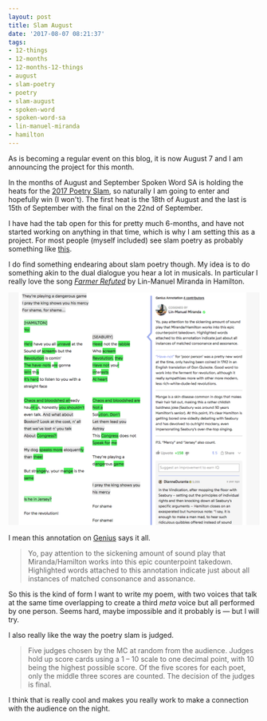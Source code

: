 ```yaml
---
layout: post
title: Slam August
date: '2017-08-07 08:21:37'
tags:
- 12-things
- 12-months
- 12-months-12-things
- august
- slam-poetry
- poetry
- slam-august
- spoken-word
- spoken-word-sa
- lin-manuel-miranda
- hamilton
---
```


As is becoming a regular event on this blog, it is now August 7 and I am announcing the project for this month. 

In the months of August and September Spoken Word SA is holding the heats for the [2017 Poetry Slam](http://spokenwordsa.com.au/poetry-slam-2017-dates-and-venues/), so naturally I am going to enter and hopefully win (I won't). The first heat is the 18th of August and the last is 15th of September with the final on the 22nd of September. 

I have had the tab open for this for pretty much 6-months, and have not started working on anything in that time, which is why I am setting this as a project. For most people (myself included) see slam poetry as probably something like [this](https://youtu.be/9qxJ6bznkNI).

I do find something endearing about slam poetry though. My idea is to do something akin to the dual dialogue you hear a lot in musicals. In particular I really love the song *[Farmer Refuted](https://itun.es/au/6O3g9?i=1025212449)* by Lin-Manuel Miranda in Hamilton.

![Genius annotation for Farmer Refuted](/content/images/2017/08/Screen-Shot-2017-08-07-at-5.44.17-pm.png)

I mean this annotation on [Genius](https://genius.com/7910511) says it all. 

> Yo, pay attention to the sickening amount of sound play that Miranda/Hamilton works into this epic counterpoint takedown. Highlighted words attached to this annotation indicate just about all instances of matched consonance and assonance.

So this is the kind of form I want to write my poem, with two voices that talk at the same time overlapping to create a third *meta* voice but all performed by one person. Seems hard, maybe impossible and it probably is — but I will try.

I also really like the way the poetry slam is judged.

> Five judges chosen by the MC at random from the audience. Judges hold up score cards using a 1 – 10 scale to one decimal point, with 10 being the highest
possible score. Of the five scores for each poet, only the middle three scores are counted. The decision of the judges is final.

I think that is really cool and makes you really work to make a connection with the audience on the night.